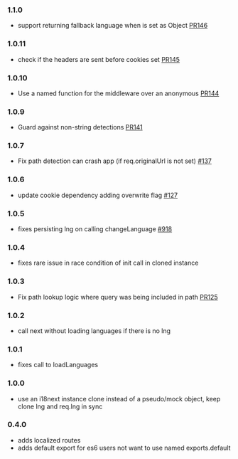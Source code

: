 ### 1.1.0
- support returning fallback language when is set as Object [PR146](https://github.com/i18next/i18next-express-middleware/pull/146)

### 1.0.11
- check if the headers are sent before cookies set [PR145](https://github.com/i18next/i18next-express-middleware/pull/145)

### 1.0.10
- Use a named function for the middleware over an anonymous [PR144](https://github.com/i18next/i18next-express-middleware/pull/144)

### 1.0.9
- Guard against non-string detections [PR141](https://github.com/i18next/i18next-express-middleware/pull/141)

### 1.0.7
- Fix path detection can crash app (if req.originalUrl is not set) [#137](https://github.com/i18next/i18next-express-middleware/pull/137)

### 1.0.6
- update cookie dependency adding overwrite flag  [#127](https://github.com/i18next/i18next-express-middleware/issues/127)

### 1.0.5
- fixes persisting lng on calling changeLanguage [#918](https://github.com/i18next/i18next/issues/918)

### 1.0.4
- fixes rare issue in race condition of init call in cloned instance

### 1.0.3
- Fix path lookup logic where query was being included in path [PR125](https://github.com/i18next/i18next-express-middleware/pull/125)

### 1.0.2
- call next without loading languages if there is no lng

### 1.0.1
- fixes call to loadLanguages

### 1.0.0
- use an i18next instance clone instead of a pseudo/mock object, keep clone lng and req.lng in sync

### 0.4.0
- adds localized routes
- adds default export for es6 users not want to use named exports.default
